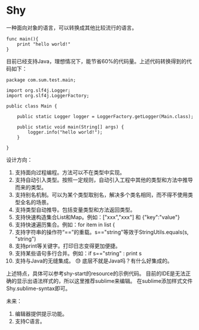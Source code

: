 # Shy
一种面向对象的语言，可以转换成其他比较流行的语言。

```
func main(){
    print "hello world!"
}
```

目前已经支持Java，理想情况下，能节省60%的代码量。上述代码转换得到的代码如下：

```
package com.sum.test.main;

import org.slf4j.Logger;
import org.slf4j.LoggerFactory;

public class Main {
    
    public static Logger logger = LoggerFactory.getLogger(Main.class);

    public static void main(String[] args) {
        logger.info("hello world!");
    }

}
```
设计方向：
1. 支持面向过程编程。方法可以不在类型中实现。
2. 支持自动引入类型。按照一定规则，自动引入工程中其他的类型和方法中推导而来的类型。
3. 支持别名机制。可以为某个类型取别名，解决多个类名相同，而不得不使用类型全名的场景。
4. 支持类型自动推导。包括变量类型和方法返回类型。
5. 支持快速构造集合List和Map。例如：["xxx","xxx"] 和 {"key":"value"}
6. 支持快速遍历集合。例如：for item in list {
7. 支持字符串的操作符“==”的重载。s=="string"等效于StringUtils.equals(s, "string")
8. 支持print等关键字。打印日志变得更加便捷。
9. 支持某些语句多行合并。例如：if s=="string" : print s
10. 支持与Java的无缝集成。 :sweat: 底层不就是Java吗？有什么好集成的。

上述特点，具体可以参考shy-start的resource的示例代码。
目前的IDE是无法正确的显示出语法样式的，所以这里推荐sublime来编辑。
在sublime添加样式文件Shy.sublime-syntax即可。

未来：
1. 编辑器提供提示功能。
2. 支持C语言。














